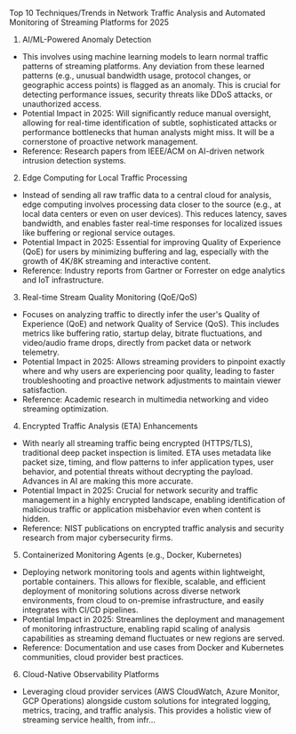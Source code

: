 Top 10 Techniques/Trends in Network Traffic Analysis and Automated Monitoring of Streaming Platforms for 2025
1. AI/ML-Powered Anomaly Detection
 * This involves using machine learning models to learn normal traffic patterns of streaming platforms. Any deviation from these learned patterns (e.g., unusual bandwidth usage, protocol changes, or geographic access points) is flagged as an anomaly. This is crucial for detecting performance issues, security threats like DDoS attacks, or unauthorized access.
 * Potential Impact in 2025: Will significantly reduce manual oversight, allowing for real-time identification of subtle, sophisticated attacks or performance bottlenecks that human analysts might miss. It will be a cornerstone of proactive network management.
 * Reference: Research papers from IEEE/ACM on AI-driven network intrusion detection systems.
2. Edge Computing for Local Traffic Processing
 * Instead of sending all raw traffic data to a central cloud for analysis, edge computing involves processing data closer to the source (e.g., at local data centers or even on user devices). This reduces latency, saves bandwidth, and enables faster real-time responses for localized issues like buffering or regional service outages.
 * Potential Impact in 2025: Essential for improving Quality of Experience (QoE) for users by minimizing buffering and lag, especially with the growth of 4K/8K streaming and interactive content.
 * Reference: Industry reports from Gartner or Forrester on edge analytics and IoT infrastructure.
3. Real-time Stream Quality Monitoring (QoE/QoS)
 * Focuses on analyzing traffic to directly infer the user's Quality of Experience (QoE) and network Quality of Service (QoS). This includes metrics like buffering ratio, startup delay, bitrate fluctuations, and video/audio frame drops, directly from packet data or network telemetry.
 * Potential Impact in 2025: Allows streaming providers to pinpoint exactly where and why users are experiencing poor quality, leading to faster troubleshooting and proactive network adjustments to maintain viewer satisfaction.
 * Reference: Academic research in multimedia networking and video streaming optimization.
4. Encrypted Traffic Analysis (ETA) Enhancements
 * With nearly all streaming traffic being encrypted (HTTPS/TLS), traditional deep packet inspection is limited. ETA uses metadata like packet size, timing, and flow patterns to infer application types, user behavior, and potential threats without decrypting the payload. Advances in AI are making this more accurate.
 * Potential Impact in 2025: Crucial for network security and traffic management in a highly encrypted landscape, enabling identification of malicious traffic or application misbehavior even when content is hidden.
 * Reference: NIST publications on encrypted traffic analysis and security research from major cybersecurity firms.
5. Containerized Monitoring Agents (e.g., Docker, Kubernetes)
 * Deploying network monitoring tools and agents within lightweight, portable containers. This allows for flexible, scalable, and efficient deployment of monitoring solutions across diverse network environments, from cloud to on-premise infrastructure, and easily integrates with CI/CD pipelines.
 * Potential Impact in 2025: Streamlines the deployment and management of monitoring infrastructure, enabling rapid scaling of analysis capabilities as streaming demand fluctuates or new regions are served.
 * Reference: Documentation and use cases from Docker and Kubernetes communities, cloud provider best practices.
6. Cloud-Native Observability Platforms
 * Leveraging cloud provider services (AWS CloudWatch, Azure Monitor, GCP Operations) alongside custom solutions for integrated logging, metrics, tracing, and traffic analysis. This provides a holistic view of streaming service health, from infr…
